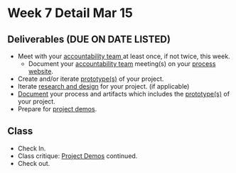 # Week 7 Detail Mar 15

## Deliverables \(DUE ON DATE LISTED\)

* Meet with your [accountability team ](../assignments/accountability_partner.md)at least once, if not twice, this week.
  * Document your [accountability team](../assignments/accountability_partner.md) meeting\(s\) on your [process website](../website.md).
* Create and/or iterate [prototype\(s\)](../project_plan/) of your project.
* Iterate [research and design](../project_plan/) for your project. \(if applicable\)
* [Document](../website.md) your process and artifacts which includes the [prototype\(s\)](../project_plan/) of your project.
* Prepare for [project demos](../critiques-demos-presentations-and-exhibition/project_demo.md).

## **Class**

* Check In.
* Class critique: [Project Demos](../critiques-demos-presentations-and-exhibition/project_demo.md) continued.
* Check out.

